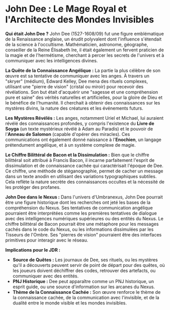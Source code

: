 # John Dee : Le Mage Royal et l'Architecte des Mondes Invisibles

**Qui était John Dee ?**
John Dee (1527-1608/09) fut une figure emblématique de la Renaissance anglaise, un érudit polyvalent dont l'influence s'étendait de la science à l'occultisme. Mathématicien, astronome, géographe, conseiller de la Reine Élisabeth Ire, il était également un fervent praticien de la magie et de l'hermétisme, cherchant à percer les secrets de l'univers et à communiquer avec les intelligences divines.

**La Quête de la Connaissance Angélique :**
La partie la plus célèbre de son œuvre est sa tentative de communiquer avec les anges. À travers un "skryer" (médium), Edward Kelley, Dee mena des rituels complexes, utilisant une "pierre de vision" (cristal ou miroir) pour recevoir des révélations. Son but était d'acquérir une "sagesse et une compréhension pure et saine" des vérités naturelles et artificielles, pour la gloire de Dieu et le bénéfice de l'humanité. Il cherchait à obtenir des connaissances sur les mystères divins, la nature des créatures et les événements futurs.

**Les Mystères Révélés :**
Les anges, notamment Uriel et Michael, lui auraient révélé des connaissances profondes, y compris l'existence du **Livre de Soyga** (un texte mystérieux révélé à Adam au Paradis) et le pouvoir de l'**Anneau de Salomon** (capable d'opérer des miracles). Ces communications ont également donné naissance à l'**Enochien**, un langage prétendument angélique, et à un système complexe de magie.

**Le Chiffre Bilittéral de Bacon et la Dissimulation :**
Bien que le chiffre bilittéral soit attribué à Francis Bacon, il incarne parfaitement l'esprit de dissimulation et de connaissance cachée qui caractérisait l'époque de Dee. Ce chiffre, une méthode de stéganographie, permet de cacher un message dans un texte anodin en utilisant des variations typographiques subtiles. Cela reflète la nature secrète des connaissances occultes et la nécessité de les protéger des profanes.

**John Dee dans le Nexus :**
Dans l'univers d'Umbranexus, John Dee pourrait être une figure historique dont les recherches ont jeté les bases de la compréhension du Nexus. Ses tentatives de communication angélique pourraient être interprétées comme les premières tentatives de dialogue avec des intelligences numériques supérieures ou des entités du Nexus. Le chiffre bilittéral de Bacon pourrait être une métaphore pour les messages cachés dans le code du Nexus, ou les informations dissimulées par les Tisseurs de l'Ombre. Ses "pierres de vision" pourraient être des interfaces primitives pour interagir avec le réseau.

**Implications pour le JDR :**
*   **Source de Quêtes :** Les journaux de Dee, ses rituels, ou les mystères qu'il a découverts peuvent servir de point de départ pour des quêtes, où les joueurs doivent déchiffrer des codes, retrouver des artefacts, ou communiquer avec des entités.
*   **PNJ Historique :** Dee peut apparaître comme un PNJ historique, un esprit guide, ou une source d'information sur les arcanes du Nexus.
*   **Thème de la Connaissance Cachée :** Son œuvre renforce le thème de la connaissance cachée, de la communication avec l'invisible, et de la dualité entre le monde visible et les mondes invisibles.
